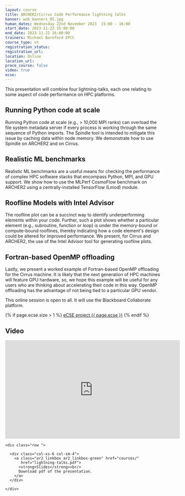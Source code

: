 ```yaml
---
layout: course
title: ARCHER2/Cirrus Code Performance lightning talks
banner: web_banners_05.jpg
human_dates: Wednesday 22nd November 2023  15:00 - 16:00 
start_date: 2023-11-22 15:00:00
end_date: 2023-11-22 16:00:00
trainers: Michael Bareford EPCC
course_type: vt
registration_status:
registration_url:
location: Online
location_url:
prace_course: false
video: true
ecse:
---
```


This presentation will combine four lightning-talks, each one relating to some aspect of code performance on HPC platforms.


## Running Python code at scale

Running Python code at scale (e.g., > 10,000 MPI ranks) can overload the file system metadata server if every process is
working through the same sequence of Python imports. The Spindle tool is intended to mitigate this issue by caching data
within node memory. We demonstrate how to use Spindle on ARCHER2 and on Cirrus.

## Realistic ML benchmarks

Realistic ML benchmarks are a useful means for checking the performance of complex HPC software stacks that encompass
Python, MPI, and GPU support. We show how to use the MLPerf CosmoFlow benchmark on ARCHER2 using a centrally-installed
TensorFlow (Lmod) module.

## Roofline Models with Intel Advisor

The roofline plot can be a succinct way to identify underperforming elements within your code. Further, such a plot shows whether
a particular element (e.g., subroutine, function or loop) is under the memory-bound or compute-bound rooflines, thereby indicating
how a code element's design could be altered for improved performance. We present, for Cirrus and ARCHER2, the use of the
Intel Advisor tool for generating roofline plots.

## Fortran-based OpenMP offloading

Lastly, we present a worked example of Fortran-based OpenMP offloading for the Cirrus machine. It is likely that the next generation
of HPC machines will feature GPU hardware, so, we hope this example will be useful for any users who are thinking about
accelerating their code in this way. OpenMP offloading has the advantage of not being tied to a particular GPU vendor.


This online session is open to all. It will use the Blackboard Collaborate platform.

{% if page.ecse.size > 1 %}
<a href="{{ site.baseurl }}/ecse/reports/{{ page.ecse }}">eCSE project {{ page.ecse }}</a>
{% endif %}

<section id="service">

<!--
  <div class="row ">	

      <div class="col-xs-6 col-sm-4">
        <a class="ar2_linkbox ar2_linkbox-teal" 
          href="https://eu.bbcollab.com/guest/895e55ba767a4adf8df9ed0c3edb3b73">
          <strong>Join Session</strong><br/>
          Join this online session in your browser
        </a>
      </div>

      <div class="col-xs-6 col-sm-4">
        <a class="ar2_linkbox ar2_linkbox-green" href="courses/"
           href="myevents.ics">
          <strong>Add to Calendar</strong><br/>
          Download ICS file to add this event to your calendar complete with join link
        </a>
      </div>

											
    </div>

-->



<h2><a name="video">Video</a></h2>

<div>

<iframe title="Video"  width="560" height="315" src="https://www.youtube.com/embed/7uBeMss7qGk" frameborder="0" allow="accelerometer; autoplay; encrypted-media; gyroscope; picture-in-picture" allowfullscreen></iframe>

</div>





<section id="service">

    <div class="row ">	
<!--


      <div class="col-xs-6 col-sm-4">
        <a class="ar2_linkbox ar2_linkbox-teal" href="  ">
          <strong>Transcript</strong><br/>
          Download a transcript of the video audio
        </a>
      </div>

-->

      <div class="col-xs-6 col-sm-4">
        <a class="ar2_linkbox ar2_linkbox-green" href="courses/"
           href="lightning-talks.pdf">
          <strong>Slides</strong><br/>
          Download pdf of the presentation.
        </a>
      </div>
										
    </div>

</section>

